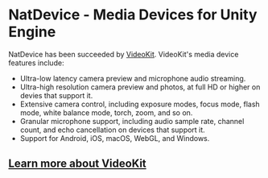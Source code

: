 # NatDevice - Media Devices for Unity Engine
NatDevice has been succeeded by [VideoKit](https://github.com/natmlx/videokit). VideoKit's media device features include:

+ Ultra-low latency camera preview and microphone audio streaming.
+ Ultra-high resolution camera preview and photos, at full HD or higher on devies that support it.
+ Extensive camera control, including exposure modes, focus mode, flash mode, white balance mode, torch, zoom, and so on.
+ Granular microphone support, including audio sample rate, channel count, and echo cancellation on devices that support it.
+ Support for Android, iOS, macOS, WebGL, and Windows.

## [Learn more about VideoKit](https://github.com/natmlx/videokit)